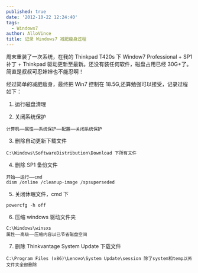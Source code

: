```yaml
---
published: true
date: '2012-10-22 12:24:40'
tags:
  - Windows7
author: AlloVince
title: 记录 Windows7 减肥瘦身过程
---
```


周末重装了一次系统，在我的 Thinkpad T420s 下 Window7 Professional + SP1 补丁 + Thinkpad 驱动更新至最新。还没有装任何软件，磁盘占用已经 30G+了。简直是叔叔可忍婶婶也不能忍啊！

经过简单的减肥瘦身，最终把 Win7 控制在 18.5G,还算勉强可以接受，记录过程如下：

1. 运行磁盘清理

2. 关闭系统保护

```plain
计算机——属性——系统保护——配置——关闭系统保护
```

3. 删除自动更新下载文件

```plain
C:\Windows\SoftwareDistribution\Download 下所有文件
```

4. 删除 SP1 备份文件

```plain
开始——运行——cmd
dism /online /cleanup-image /spsuperseded
```

5. 关闭休眠文件，cmd 下

```plain
powercfg -h off
```

6. 压缩 windows 驱动文件夹

```plain
C:\Windows\winsxs
属性——高级——压缩内容以已节省磁盘空间
```

7. 删除 Thinkvantage System Update 下载文件

```plain
C:\Program Files (x86)\Lenovo\System Update\session 除了system和temp以外文件夹全部删除
```
